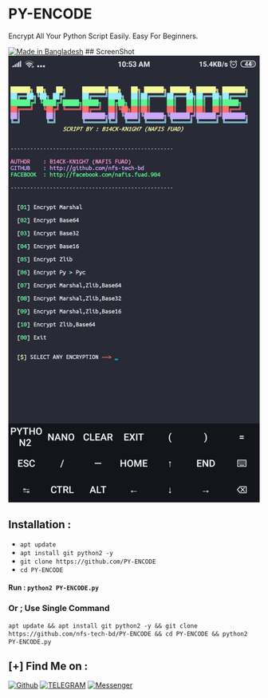 # PY-ENCODE
Encrypt All Your Python Script Easily.
Easy For Beginners.
<p align="left">
<a href="#"><img title="Made in Bangladesh" src="https://img.shields.io/badge/MADE%20IN-BANGLADESH-green?colorA=%23ff0000&colorB=%23017e40&style=for-the-badge"></a>
## ScreenShot

<img src='https://raw.githubusercontent.com/nfs-tech-bd/PY-ENCODE/main/Screenshot_2021-04-18-10-53-02-714_com.termux.png'>

## Installation :
* `apt update`
* `apt install git python2 -y`
* `git clone https://github.com/PY-ENCODE`
* `cd PY-ENCODE`

#### Run : `python2 PY-ENCODE.py`

### Or ; Use Single Command
```
apt update && apt install git python2 -y && git clone https://github.com/nfs-tech-bd/PY-ENCODE && cd PY-ENCODE && python2 PY-ENCODE.py
```

## [+] Find Me on :
[![Github](https://img.shields.io/badge/Github-NFS--TECH--BD-green?style=for-the-badge&logo=github)](https://github.com/nfs-tech-bd)
[![TELEGRAM](https://img.shields.io/badge/TELEGRAM-%40nafis.fuad-red?style=for-the-badge&logo=telegram)](https://t.me/Nafisfuad1)
[![Messenger](https://img.shields.io/badge/Chat-Messenger-blue?style=for-the-badge&logo=messenger)](https://m.me/nafis.fuad.904)
